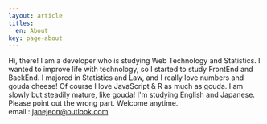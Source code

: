 ```yaml
---
layout: article
titles:
  en: About
key: page-about
---
```


Hi, there! I am a developer who is studying Web Technology and Statistics. I wanted to improve life with technology, so I started to study FrontEnd and BackEnd. I majored in Statistics and Law, and I really love numbers and gouda cheese! Of course I love JavaScript & R as much as gouda. I am slowly but steadily mature, like gouda! I'm studying English and Japanese. Please point out the wrong part. Welcome anytime.
<br>
email : janejeon@outlook.com